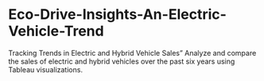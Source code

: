 # Eco-Drive-Insights-An-Electric-Vehicle-Trend
Tracking Trends in Electric and Hybrid Vehicle Sales” Analyze and compare the sales of electric and hybrid vehicles over the past six years using Tableau visualizations.
